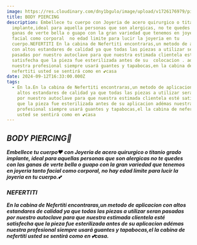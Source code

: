 ```yaml
---
image: https://res.cloudinary.com/dny1bgulo/image/upload/v1726176979/piercing_oreja_fxw8gg.jpg
title: BODY PIERCING
description: Embellece tu cuerpo con Joyeria de acero quirurgico o titanio grado
  implante,ideal para aquella personas que son alergicas, no te quedes con las
  ganas de verte bella o guapo con la gran variedad que tenemos en joyeria tanto
  facial como corporal  no edad limite para lucir la joyeria en tu
  cuerpo.NEFERTITI En la cabina de Nefertiti encontraras,un metodo de aplicacion
  con altos estandares de calidad ya que todas las piezas a utilizar seran
  pasadas por nuestro autoclave para que nuestra estimada clientela esté
  satisfecha que la pieza fue esterilizada antes de su  colocacion . adémas
  nuestra profesional siempre usará guantes y tapabocas,en la cabina de
  nefertiti usted se sentirá como en 💕casa
date: 2024-09-12T16:33:00.000Z
tags:
  - En la.En la cabina de Nefertiti encontraras,un metodo de aplicacion con
    altos estandares de calidad ya que todas las piezas a utilizar seran pasadas
    por nuestro autoclave para que nuestra estimada clientela esté satisfecha
    que la pieza fue esterilizada antes de su aplicacion adémas nuestra
    profesional siempre usará guantes y tapabocas,el la cabina de nefertiti
    usted se sentirá como en 💕casa
---
```

## ***BODY PIERCING💛***

***Embellece tu cuerpo❤️ con Joyeria de acero quirurgico o titanio grado implante, ideal para aquellas personas que son alergicas no te quedes con las ganas de verte bella o guapo con la gran variedad que tenemos en joyeria tanto facial como corporal,  no hay edad limite para lucir la joyeria en tu cuerpo.💕***

### ***NEFERTITI***

***En la cabina de Nefertiti encontraras,un metodo de aplicacion con altos estandares de calidad ya que todas las piezas a utilizar seran pasadas por nuestro autoclave para que nuestra estimada clientela esté satisfecha que la pieza fue esterilizada antes de su aplicacion adémas nuestra profesional siempre usará guantes y tapabocas,el la cabina de nefertiti usted se sentirá como en 💕casa.***
